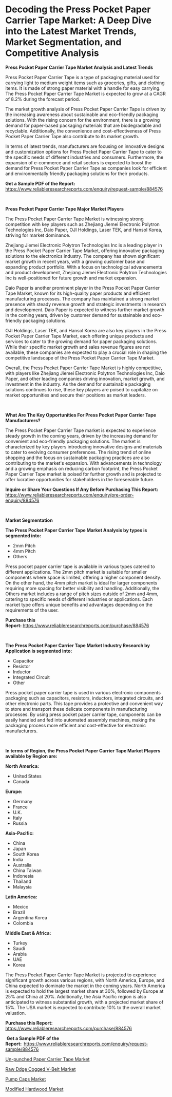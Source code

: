<p><h1>Decoding the Press Pocket Paper Carrier Tape Market: A Deep Dive into the Latest Market Trends, Market Segmentation, and Competitive Analysis</h1></p><p><strong>Press Pocket Paper Carrier Tape Market Analysis and Latest Trends</strong></p>
<p><p>Press Pocket Paper Carrier Tape is a type of packaging material used for carrying light to medium weight items such as groceries, gifts, and clothing items. It is made of strong paper material with a handle for easy carrying. The Press Pocket Paper Carrier Tape Market is expected to grow at a CAGR of 8.2% during the forecast period.</p><p>The market growth analysis of Press Pocket Paper Carrier Tape is driven by the increasing awareness about sustainable and eco-friendly packaging solutions. With the rising concern for the environment, there is a growing demand for paper-based packaging materials that are biodegradable and recyclable. Additionally, the convenience and cost-effectiveness of Press Pocket Paper Carrier Tape also contribute to its market growth.</p><p>In terms of latest trends, manufacturers are focusing on innovative designs and customization options for Press Pocket Paper Carrier Tape to cater to the specific needs of different industries and consumers. Furthermore, the expansion of e-commerce and retail sectors is expected to boost the demand for Press Pocket Paper Carrier Tape as companies look for efficient and environmentally friendly packaging solutions for their products.</p></p>
<p><strong>Get a Sample PDF of the Report:&nbsp;</strong> <a href="https://www.reliableresearchreports.com/enquiry/request-sample/884576">https://www.reliableresearchreports.com/enquiry/request-sample/884576</a></p>
<p>&nbsp;</p>
<p><strong>Press Pocket Paper Carrier Tape Major Market Players</strong></p>
<p><p>The Press Pocket Paper Carrier Tape Market is witnessing strong competition with key players such as Zhejiang Jiemei Electronic Polytron Technologies Inc, Daio Paper, OJI Holdings, Laser TEK, and Hansol Korea, striving for market dominance. </p><p>Zhejiang Jiemei Electronic Polytron Technologies Inc is a leading player in the Press Pocket Paper Carrier Tape Market, offering innovative packaging solutions to the electronics industry. The company has shown significant market growth in recent years, with a growing customer base and expanding product portfolio. With a focus on technological advancements and product development, Zhejiang Jiemei Electronic Polytron Technologies Inc is well-positioned for future growth and market expansion.</p><p>Daio Paper is another prominent player in the Press Pocket Paper Carrier Tape Market, known for its high-quality paper products and efficient manufacturing processes. The company has maintained a strong market presence with steady revenue growth and strategic investments in research and development. Daio Paper is expected to witness further market growth in the coming years, driven by customer demand for sustainable and eco-friendly packaging solutions.</p><p>OJI Holdings, Laser TEK, and Hansol Korea are also key players in the Press Pocket Paper Carrier Tape Market, each offering unique products and services to cater to the growing demand for paper packaging solutions. While their specific market growth and sales revenue figures are not available, these companies are expected to play a crucial role in shaping the competitive landscape of the Press Pocket Paper Carrier Tape Market.</p><p>Overall, the Press Pocket Paper Carrier Tape Market is highly competitive, with players like Zhejiang Jiemei Electronic Polytron Technologies Inc, Daio Paper, and other leading companies driving innovation, market growth, and investment in the industry. As the demand for sustainable packaging solutions continues to rise, these key players are poised to capitalize on market opportunities and secure their positions as market leaders.</p></p>
<p>&nbsp;</p>
<p><strong>What Are The Key Opportunities For Press Pocket Paper Carrier Tape Manufacturers?</strong></p>
<p><p>The Press Pocket Paper Carrier Tape market is expected to experience steady growth in the coming years, driven by the increasing demand for convenient and eco-friendly packaging solutions. The market is characterized by key players introducing innovative designs and materials to cater to evolving consumer preferences. The rising trend of online shopping and the focus on sustainable packaging practices are also contributing to the market's expansion. With advancements in technology and a growing emphasis on reducing carbon footprint, the Press Pocket Paper Carrier Tape market is poised for further growth and is projected to offer lucrative opportunities for stakeholders in the foreseeable future.</p></p>
<p><strong>Inquire or Share Your Questions If Any Before Purchasing This Report:</strong> <a href="https://www.reliableresearchreports.com/enquiry/pre-order-enquiry/884576">https://www.reliableresearchreports.com/enquiry/pre-order-enquiry/884576</a></p>
<p>&nbsp;</p>
<p><strong>Market Segmentation</strong></p>
<p><strong>The Press Pocket Paper Carrier Tape Market Analysis by types is segmented into:</strong></p>
<p><ul><li>2mm Pitch</li><li>4mm Pitch</li><li>Others</li></ul></p>
<p><p>Press pocket paper carrier tape is available in various types catered to different applications. The 2mm pitch market is suitable for smaller components where space is limited, offering a higher component density. On the other hand, the 4mm pitch market is ideal for larger components requiring more spacing for better visibility and handling. Additionally, the Others market includes a range of pitch sizes outside of 2mm and 4mm, catering to specific needs of different industries or applications. Each market type offers unique benefits and advantages depending on the requirements of the user.</p></p>
<p><strong>Purchase this Report:&nbsp;</strong><a href="https://www.reliableresearchreports.com/purchase/884576">https://www.reliableresearchreports.com/purchase/884576</a></p>
<p>&nbsp;</p>
<p><strong>The Press Pocket Paper Carrier Tape Market Industry Research by Application is segmented into:</strong></p>
<p><ul><li>Capacitor</li><li>Resistor</li><li>Inductor</li><li>Integrated Circuit</li><li>Other</li></ul></p>
<p><p>Press pocket paper carrier tape is used in various electronic components packaging such as capacitors, resistors, inductors, integrated circuits, and other electronic parts. This tape provides a protective and convenient way to store and transport these delicate components in manufacturing processes. By using press pocket paper carrier tape, components can be easily handled and fed into automated assembly machines, making the packaging process more efficient and cost-effective for electronic manufacturers.</p></p>
<p>&nbsp;</p>
<p><strong>In terms of Region, the Press Pocket Paper Carrier Tape Market Players available by Region are:</strong></p>
<p>
    <p> <strong> North America: </strong>
        <ul>
            <li>United States</li>
            <li>Canada</li>
        </ul>
        </p> 
    <p> <strong> Europe: </strong>
        <ul>
            <li>Germany</li>
            <li>France</li>
            <li>U.K.</li>
            <li>Italy</li>
            <li>Russia</li>
        </ul>
        </p> 
    <p> <strong> Asia-Pacific: </strong>
        <ul>
            <li>China</li>
            <li>Japan</li>
            <li>South Korea</li>
            <li>India</li>
            <li>Australia</li>
            <li>China Taiwan</li>
            <li>Indonesia</li>
            <li>Thailand</li>
            <li>Malaysia</li>
        </ul>
        </p> 
    <p> <strong> Latin America: </strong>
        <ul>
            <li>Mexico</li>
            <li>Brazil</li>
            <li>Argentina Korea</li>
            <li>Colombia</li>
        </ul>
        </p> 
    <p> <strong> Middle East & Africa: </strong>
        <ul>
            <li>Turkey</li>
            <li>Saudi</li>
            <li>Arabia</li>
            <li>UAE</li>
            <li>Korea</li>
        </ul>
    </p>
    </p>
<p><p>The Press Pocket Paper Carrier Tape Market is projected to experience significant growth across various regions, with North America, Europe, and China expected to dominate the market in the coming years. North America is expected to hold the largest market share at 30%, followed by Europe at 25% and China at 20%. Additionally, the Asia Pacific region is also anticipated to witness substantial growth, with a projected market share of 15%. The USA market is expected to contribute 10% to the overall market valuation.</p></p>
<p><strong>Purchase this Report: </strong><a href="https://www.reliableresearchreports.com/purchase/884576">https://www.reliableresearchreports.com/purchase/884576</a></p>
<p>&nbsp;<strong>Get a Sample PDF of the Report:&nbsp;&nbsp;</strong><a href="https://www.reliableresearchreports.com/enquiry/request-sample/884576">https://www.reliableresearchreports.com/enquiry/request-sample/884576</a></p>
<p><strong></strong></p>
<p><p><a href="https://github.com/brentleyjimmiealvaradoz4l1rea/Market-Research-Report-List-1/blob/main/un-punched-paper-carrier-tape-market.md">Un-punched Paper Carrier Tape Market</a></p><p><a href="https://github.com/eeaveuhhh/Market-Research-Report-List-1/blob/main/raw-ddge-cogged-v-belt-market.md">Raw Ddge Cogged V-Belt Market</a></p><p><a href="https://issuu.com/reportprime-2/docs/pump-caps-market-size-2030.pptx">Pump Caps Market</a></p><p><a href="https://issuu.com/reportprime-2/docs/modified-hardwood-market-size-2030.pptx">Modified Hardwood Market</a></p></p>
